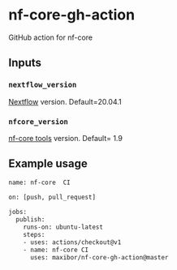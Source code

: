 # nf-core-gh-action

GitHub action for nf-core

## Inputs

### `nextflow_version`

[Nextflow](https://www.nextflow.io/) version. Default=20.04.1

### `nfcore_version`

[nf-core tools](https://github.com/nf-core/tools/) version. Default= 1.9

## Example usage

```bash
name: nf-core  CI

on: [push, pull_request]
    
jobs:
  publish:
    runs-on: ubuntu-latest
    steps:
    - uses: actions/checkout@v1
    - name: nf-core CI
      uses: maxibor/nf-core-gh-action@master
```